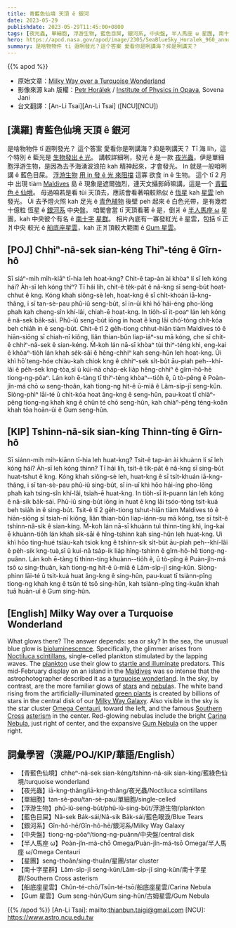 ```yaml
---
title: 青藍色仙境 天頂 ê 銀河
date: 2023-05-29
publishdate: 2023-05-29T11:45:00+0800
tags: [夜光蟲, 單細胞, 浮游生物, 藍色目屎, 銀河系, 中央盤, 半人馬座 ω 星團, 南十字星群, 船底座星雲, Gum 星雲]
hero: https://apod.nasa.gov/apod/image/2305/SeaBlueSky_Horalek_960_annotated.jpg
summary: 是啥物物件 tī 遐咧發光？這个答案 愛看你是咧講海？抑是咧講天？
---
```


{{% apod %}}

- 原始文章：[Milky Way over a Turquoise Wonderland](https://apod.nasa.gov/apod/ap230529.html)
- 影像來源 kah 版權：[Petr Horálek](https://www.petrhoralek.com/#about-1) / [Institute of Physics in Opava](https://www.slu.cz/phys/en/), Sovena Jani
- 台文翻譯：[An-Li Tsai][An-Li Tsai] ([NCU][NCU])

## [漢羅] 青藍色仙境 天頂 ê 銀河
是啥物物件 tī 遐咧發光？
這个答案 愛看你是咧講海？抑是咧講天？
Tī 海 lih，這个特別 ê 藍光是 [生物發出 ê 光][bioluminescence]。
講較詳細咧，發光 ê 是一款 [夜光蟲][Noctiluca scintillans]，伊是單細胞浮游生物，是因為去予海湧波浪拍 kah 精神起來，才會發光。
In 就是一般咱咧講 ê 藍色目屎。
[浮游生物][plankton] [用 in 發 ê 光 來阻擋][startle and illuminate] 這寡 欲食 in ê 生物。
這个 tī 2 月中 出現 tiàm [Maldives][Maldives] 島 ê 現象是遮爾強烈，連天文攝影師嘛講，這是一个 [青藍色 ê 仙境][turquoise wonderland]。
毋過咱若是看 tùi 天頂去，應該會看著咱較熟似 ê [恆星][stars] kah [星雲][nebula] leh 發光。
Ùi 去予燈火照 kah 足光 ê [青色植物][green plants] 後壁 peh 起來 ê 白色光帶，是有幾若十億粒 恆星 ê [銀河系][Milky Way Galaxy] 中央盤。
咱閣會當 tī 天頂看著 ê 是，倒爿 ê [半人馬座 ω][Omega Centauri] 星團，kah 中央彼个有名 ê [南十字][Southern Cross] [星群][asterism]。
相片內底有一寡發紅光 ê 星雲，包括 tī 正爿中央 較光 ê [船底座星雲][Carina Nebula]，kah 正爿頂較大範圍 ê [Gum 星雲][Gum Nebula]。

## [POJ] Chhiⁿ-nâ-sek sian-kéng Thiⁿ-téng ê Gîrn-hô
Sī siáⁿ-mih mi̍h-kiāⁿ tī-hia leh hoat-kng?
Chit-ê tap-àn ài khòaⁿ lí sī leh kóng hái? A̍h-sī leh kóng thiⁿ?
Tī hái lih, chit-ê te̍k-pa̍t ê nâ-kng sī seng-bu̍t hoat-chhut ê kng.
Kóng khah siông-sè leh, hoat-kng ê sī chi̍t-khoán iā-kng-thâng, i sī tan-sè-pau phû-iû seng-bu̍t, sī in-ūi khì hō͘ hái-éng pho-lōng phah kah cheng-sîn khí-lâi, chiah-ē hoat-kng.
In tio̍h-sī it-poaⁿ lán leh kóng ê nâ-sek ba̍k-sái.
Phû-iû seng-bu̍t iōng in hoat ê kng lâi chó͘-tòng chit-kóa beh chia̍h in ê seng-bu̍t.
Chit-ê tī 2 ge̍h-tiong chhut-hiān tiàm Maldives tó ê hiān-siōng sī chiah-nī kiông, liân thian-bûn liap-iáⁿ-su mā kóng, che sī chi̍t-ê chhiⁿ-nâ-sek ê sian-kéng.
M̄-koh lán nā-sī khòaⁿ tùi thiⁿ-téng khì, eng-kai ē khòaⁿ-tio̍h lán khah se̍k-sāi ê hêng-chhiⁿ kah seng-hûn leh hoat-kng.
Ùi khì hō͘ teng-hóe chiàu-kah chiok kng ê chhiⁿ-sek si̍t-bu̍t āu-piah peh--khí-lâi ê pe̍h-sek kng-tòa,sī ū kúi-nā cha̍p-ek lia̍p hêng-chhiⁿ ê gîrn-hô-hē tiong-ng-pôaⁿ.
Lán koh ē-tàng tī thiⁿ-téng khòaⁿ--tio̍h ê, ū tò-pêng ê Poàn-jîn-má chō ω seng-thoân, kah tiong-ng hit-ê ū-miâ ê Lâm-si̍p-jī seng-kûn.
Siòng-phìⁿ lāi-té ū chi̍t-kóa hoat âng-kng ê seng-hûn, pau-koat tī chiàⁿ-pêng tiong-ng khah kng ê chûn té chō seng-hûn, kah chiàⁿ-pêng téng-koân khah tōa hoān-ûi ê Gum seng-hûn.

## [KIP] Tshinn-nâ-sik sian-kíng Thinn-tíng ê Gîrn-hô
Sī siánn-mih mi̍h-kiānn tī-hia leh huat-kng?
Tsit-ê tap-àn ài khuànn lí sī leh kóng hái? A̍h-sī leh kóng thinn?
Tī hái lih, tsit-ê ti̍k-pa̍t ê nâ-kng sī sing-bu̍t huat-tshut ê kng.
Kóng khah siông-sè leh, huat-kng ê sī tsi̍t-khuán iā-kng-thâng, i sī tan-sè-pau phû-iû sing-bu̍t, sī in-uī khì hōo hái-íng pho-lōng phah kah tsing-sîn khí-lâi, tsiah-ē huat-kng.
In tio̍h-sī it-puann lán leh kóng ê nâ-sik ba̍k-sái.
Phû-iû sing-bu̍t iōng in huat ê kng lâi tsóo-tòng tsit-kuá beh tsia̍h in ê sing-bu̍t.
Tsit-ê tī 2 ge̍h-tiong tshut-hiān tiàm Maldives tó ê hiān-siōng sī tsiah-nī kiông, liân thian-bûn liap-iánn-su mā kóng, tse sī tsi̍t-ê tshinn-nâ-sik ê sian-kíng.
M̄-koh lán nā-sī khuànn tuì thinn-tíng khì, ing-kai ē khuànn-tio̍h lán khah si̍k-sāi ê hîng-tshinn kah sing-hûn leh huat-kng.
Uì khì hōo ting-hué tsiàu-kah tsiok kng ê tshinn-sik si̍t-bu̍t āu-piah peh--khí-lâi ê pe̍h-sik kng-tuà,sī ū kuí-nā tsa̍p-ik lia̍p hîng-tshinn ê gîrn-hô-hē tiong-ng-puânn.
Lán koh ē-tàng tī thinn-tíng khuànn--tio̍h ê, ū tò-pîng ê Puàn-jîn-má tsō ω sing-thuân, kah tiong-ng hit-ê ū-miâ ê Lâm-si̍p-jī sing-kûn.
Siòng-phìnn lāi-té ū tsi̍t-kuá huat âng-kng ê sing-hûn, pau-kuat tī tsiànn-pîng tiong-ng khah kng ê tsûn té tsō sing-hûn, kah tsiànn-pîng tíng-kuân khah tuā huān-uî ê Gum sing-hûn.

## [English] Milky Way over a Turquoise Wonderland
What glows there?
The answer depends: sea or sky?
In the sea, the unusual blue glow is [bioluminescence][bioluminescence].
Specifically, the glimmer arises from [Noctiluca scintillans][Noctiluca scintillans], single-celled plankton stimulated by the lapping waves.
The [plankton][plankton] use their glow to [startle and illuminate][startle and illuminate] predators.
This mid-February display on an island in the [Maldives][Maldives] was so intense that the astrophotographer described it as a [turquoise wonderland][turquoise wonderland].
In the sky, by contrast, are the more familiar glows of [stars][stars] and [nebula][nebula]s.
The white band rising from the artificially-illuminated [green plants][green plants] is created by billions of stars in the central disk of our [Milky Way Galaxy][Milky Way Galaxy].
Also visible in the sky is the star cluster [Omega Centauri][Omega Centauri], toward the left, and the famous [Southern Cross][Southern Cross] [asterism][asterism] in the center.
Red-glowing nebulas include the bright [Carina Nebula][Carina Nebula], just right of center, and the expansive [Gum Nebula][Gum Nebula] on the upper right.

## 詞彙學習（漢羅/POJ/KIP/華語/English）
- 【青藍色仙境】chheⁿ-nâ-sek sian-kéng/tshinn-nâ-sik sian-kíng/藍綠色仙境/turquoise wonderland
- 【夜光蟲】iā-kng-thâng/iā-kng-thâng/夜光蟲/Noctiluca scintillans
- 【單細胞】tan-sè-pau/tan-sè-pau/單細胞/single-celled
- 【浮游生物】phû-iû-seng-bu̍t/phû-iû-sing-bu̍t/浮游生物/plankton
- 【藍色目屎】Nâ-sek Ba̍k-sái/Nâ-sik Ba̍k-sái/藍色眼淚/Blue Tears
- 【銀河系】Gîn-hô-hē/Gîn-hô-hē/銀河系/Milky Way Galaxy
- 【中央盤】tiong-ng-pôaⁿ/tiong-ng-puânn/中央盤/central disk
- 【半人馬座 ω】Poàn-jîn-má-chō Omega/Puàn-jîn-má-tsō Omega/半人馬座 ω/Omega Centauri
- 【星團】seng-thoân/sing-thuân/星團/star cluster
- 【南十字星群】Lâm-si̍p-jī seng-kûn/Lâm-si̍p-jī sing-kûn/南十字星群/Southern Cross asterism
- 【船底座星雲】Chûn-té-chō/Tsûn-té-tsō/船底座星雲/Carina Nebula
- 【Gum 星雲】Gum seng-hûn/Gum sing-hûn/古姆星雲/Gum Nebula

{{% /apod %}}
[An-Li Tsai]: mailto:thianbun.taigi@gmail.com
[NCU]: https://www.astro.ncu.edu.tw

[copyright]: https://apod.nasa.gov/apod/fap/lib/about_apod.html#srapply
[License]: https://creativecommons.org/licenses/by/2.0/

[bioluminescence]:https://ocean.si.edu/ocean-life/fish/bioluminescence
[Noctiluca scintillans]:https://en.wikipedia.org/wiki/Noctiluca_scintillans
[plankton]:https://en.wikipedia.org/wiki/Plankton
[startle and illuminate]:https://d.newsweek.com/en/full/2040076/startled-cat-looks-camera.jpg?w=790&f=eead42729d60aeb4993404f1cdd17f5a
[Maldives]:https://youtu.be/hCQvPX0DLFM
[turquoise wonderland]:https://www.petrhoralek.com/?p=23528
[stars]:https://science.nasa.gov/astrophysics/focus-areas/how-do-stars-form-and-evolve
[nebula]:https://spaceplace.nasa.gov/nebula/en/
[green plants]:https://www.quantamagazine.org/why-are-plants-green-to-reduce-the-noise-in-photosynthesis-20200730/
[Milky Way Galaxy]:http://www.atlasoftheuniverse.com/galaxy.html
[Omega Centauri]:https://apod.nasa.gov/apod/ap230316.html
[Southern Cross]:https://apod.nasa.gov/apod/ap210125.html
[asterism]:https://en.wikipedia.org/wiki/Asterism_(astronomy)
[Carina Nebula]:https://apod.nasa.gov/apod/ap220425.html
[Gum Nebula]:https://apod.nasa.gov/apod/ap221129.html
